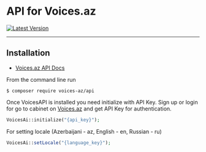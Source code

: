 # API for Voices.az


[![Latest Version](https://img.shields.io/github/release/almazovelnar/voices-api.svg?style=flat-square)](https://github.com/almazovelnar/voices-api/releases)

----------

## Installation

- [Voices.az API Docs](http://voices.loc/api/documentation)

From the command line run

```
$ composer require voices-az/api
```

Once VoicesAPI is installed you need initialize with API Key. Sign up or login for go to cabinet on [Voices.az](https://app.voices.az/profile) and get API Key for authentication.

```php
VoicesAi::initialize("{api_key}");
```

For setting locale (Azerbaijani - az, English - en, Russian - ru)

```php
VoicesAi::setLocale("{language_key}");
```